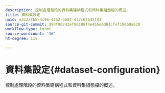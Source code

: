 ```yaml
---
description: 控制處理階段的資料集建構程式和資料集組態檔的概述。
title: 資料集設定
uuid: e312afb5-4c96-4252-bb02-d37c02642f43
source-git-commit: d9df90242ef96188f4e4b5e6d04cfef196b0a628
workflow-type: tm+mt
source-wordcount: '36'
ht-degree: 11%

---
```



# 資料集設定{#dataset-configuration}

控制處理階段的資料集建構程式和資料集組態檔的概述。

